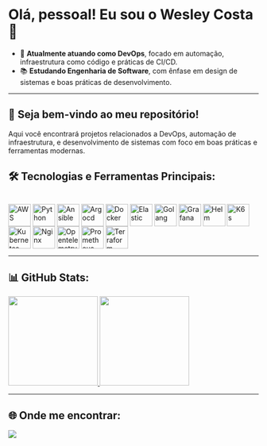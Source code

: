 # Olá, pessoal! Eu sou o Wesley Costa 👋

- 🔧 **Atualmente atuando como DevOps**, focado em automação, infraestrutura como código e práticas de CI/CD.
- 📚 **Estudando Engenharia de Software**, com ênfase em design de sistemas e boas práticas de desenvolvimento.

---

## 🎉 Seja bem-vindo ao meu repositório!

Aqui você encontrará projetos relacionados a DevOps, automação de infraestrutura, e desenvolvimento de sistemas com foco em boas práticas e ferramentas modernas.

## 🛠️ Tecnologias e Ferramentas Principais:

<div style="display: inline_block"><br>
  <img align="center" alt="AWS" height="45" src="https://cdn.jsdelivr.net/gh/devicons/devicon/icons/amazonwebservices/amazonwebservices-original-wordmark.svg"/>
  <img align="center" alt="Python" height="45" src="https://cdn.jsdelivr.net/gh/devicons/devicon/icons/python/python-original.svg"/>
  <img align="center" alt="Ansible" height="45" src="https://cdn.jsdelivr.net/gh/devicons/devicon/icons/ansible/ansible-original-wordmark.svg"/>
  <img align="center" alt="Argocd" height="45" src="https://cdn.jsdelivr.net/gh/devicons/devicon/icons/argocd/argocd-original.svg"/>
  <img align="center" alt="Docker" height="45" src="https://cdn.jsdelivr.net/gh/devicons/devicon/icons/docker/docker-original-wordmark.svg"/>
  <img align="center" alt="Elastic" height="45" src="https://cdn.jsdelivr.net/gh/devicons/devicon/icons/elasticsearch/elasticsearch-original.svg"/>
  <img align="center" alt="Golang" height="45" src="https://cdn.jsdelivr.net/gh/devicons/devicon/icons/go/go-original.svg"/>
  <img align="center" alt="Grafana" height="45" src="https://cdn.jsdelivr.net/gh/devicons/devicon/icons/grafana/grafana-original.svg"/>
  <img align="center" alt="Helm" height="45" src="https://cdn.jsdelivr.net/gh/devicons/devicon/icons/helm/helm-original.svg"/>
  <img align="center" alt="K6s" height="45" src="https://cdn.jsdelivr.net/gh/devicons/devicon/icons/k6/k6-original.svg"/>
  <img align="center" alt="Kubernetes" height="45" src="https://cdn.jsdelivr.net/gh/devicons/devicon/icons/kubernetes/kubernetes-original.svg"/>
  <img align="center" alt="Nginx" height="45" src="https://cdn.jsdelivr.net/gh/devicons/devicon/icons/nginx/nginx-original.svg"/>
  <img align="center" alt="Opentelemetry" height="45" src="https://cdn.jsdelivr.net/gh/devicons/devicon/icons/opentelemetry/opentelemetry-original.svg"/>
  <img align="center" alt="Prometheus" height="45" src="https://cdn.jsdelivr.net/gh/devicons/devicon/icons/prometheus/prometheus-original.svg"/>
  <img align="center" alt="Terraform" height="45" src="https://cdn.jsdelivr.net/gh/devicons/devicon/icons/terraform/terraform-original.svg"/>
</div>

---

## 📊 GitHub Stats:

<div>
  <a href="https://github.com/FWesleyCosta">
    <img height="180em" src="https://github-readme-stats.vercel.app/api?username=FWesleyCosta&show_icons=true&bg_color=00000000&theme=dark"/>
    <img height="180em" src="https://github-readme-stats.vercel.app/api/top-langs/?username=FWesleyCosta&layout=compact&langs_count=7&bg_color=00000000&theme=dark"/>
  </a>
</div>

---

## 🌐 Onde me encontrar:

<div>
  <a href="https://www.linkedin.com/in/fwesley-devops/" target="_blank"><img src="https://img.shields.io/badge/LinkedIn-0077B5?style=for-the-badge&logo=linkedin&logoColor=white" target="_blank"></a>
</div>
